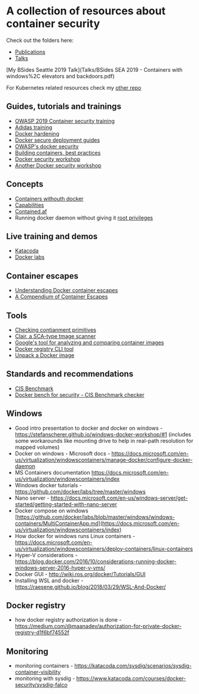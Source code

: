 # A collection of resources about container security

Check out the folders here:

* [Publications](Publications/)
* [Talks](Talks/)

[My BSides Seattle 2019 Talk](Talks/BSides SEA 2019 - Containers with windows%2C elevators and backdoors.pdf)

For Kubernetes related resources check my [other repo](https://github.com/alexivkin/kubepwn)


## Guides, tutorials and trainings

* [OWASP 2019 Container security training](https://github.com/alexivkin/Container-Security-Training)
* [Adidas training](https://github.com/ContainerSolutions/adidas)
* [Docker hardening](https://www.secjuice.com/how-to-harden-docker-containers/)
* [Docker secure deployment guides](https://github.com/GDSSecurity/Docker-Secure-Deployment-Guidelines)
* [OWASP's docker security](https://github.com/OWASP/Docker-Security)
* [Building containers, best practices](http://docs.projectatomic.io/container-best-practices/)
* [Docker security workshop](https://github.com/wurstbrot/docker-security-workshop)
* [Another Docker security workshop](https://github.com/docker-training/security-workshop)

## Concepts

* [Containers withouth docker](https://raesene.github.io/blog/2018/08/05/Docker-Containers-Without-Docker/)
* [Capabilities](https://raesene.github.io/blog/2017/08/27/Linux-capabilities-and-when-to-drop-all/)
* [Contained.af](https://github.com/genuinetools/contained.af)
* Running docker daemon without giving it [root privileges](https://docs.docker.com/engine/security/rootless/)

## Live training and demos

* [Katacoda](https://www.katacoda.com/courses/docker-security/)
* [Docker labs](https://github.com/docker/labs)

## Container escapes

* [Understanding Docker container escapes](https://blog.trailofbits.com/2019/07/19/understanding-docker-container-escapes/)
* [A Compendium of Container Escapes](https://i.blackhat.com/USA-19/Thursday/us-19-Edwards-Compendium-Of-Container-Escapes.pdf)

## Tools

* [Checking contianment primitives](https://github.com/genuinetools/amicontained)
* [Clair, a SCA-type tmage scanner](https://github.com/coreos/clair)
* [Google's tool for analyzing and comparing container images](https://github.com/GoogleContainerTools/container-diff)
* [Docker registry CLI tool](https://github.com/genuinetools/reg)
* [Unpack a Docker image](https://github.com/larsks/undocker)

## Standards and recommendations

* [CIS Benchmark](https://www.cisecurity.org/benchmark/docker/)
* [Docker bench for security - CIS Benchmark checker](https://github.com/docker/docker-bench-security)

## Windows

* Good intro presentation to docker and docker on windows - <https://stefanscherer.github.io/windows-docker-workshop/#1> (includes some workarounds like mounting drive to help in real-path resolution for mapped volumes)
* Docker on windows - Microsoft docs - https://docs.microsoft.com/en-us/virtualization/windowscontainers/manage-docker/configure-docker-daemon
* MS Containers documentation <https://docs.microsoft.com/en-us/virtualization/windowscontainers/index>
* Windows docker tutorials - <https://github.com/docker/labs/tree/master/windows>
* Nano server - <https://docs.microsoft.com/en-us/windows-server/get-started/getting-started-with-nano-server>
* Docker compose on windows [https://github.com/docker/labs/blob/master/windows/windows-containers/MultiContainerApp.md](https://docs.microsoft.com/en-us/virtualization/windowscontainers/index)
* How docker for windows runs Linux containers - <https://docs.microsoft.com/en-us/virtualization/windowscontainers/deploy-containers/linux-containers>
* Hyper-V considerations -<https://blog.docker.com/2016/10/considerations-running-docker-windows-server-2016-hyper-v-vms/>
* Docker GUI - <http://wiki.ros.org/docker/Tutorials/GUI>
* Installing WSL and docker - https://raesene.github.io/blog/2018/03/29/WSL-And-Docker/

## Docker registry

* how docker registry authorization is done - https://medium.com/@maanadev/authorization-for-private-docker-registry-d1f6bf74552f

## Monitoring

* monitoring containers - https://katacoda.com/sysdig/scenarios/sysdig-container-visibility
* monitoring with sysdig - https://www.katacoda.com/courses/docker-security/sysdig-falco
